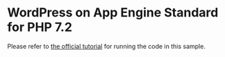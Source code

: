 # WordPress on App Engine Standard for PHP 7.2

Please refer to [the official tutorial](https://cloud.google.com/community/tutorials/run-wordpress-on-appengine-standard) for running the code in this sample.
